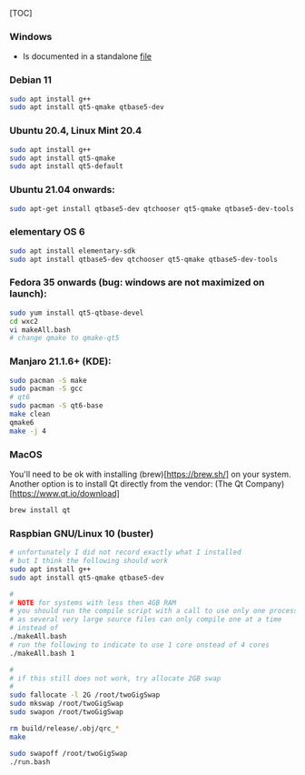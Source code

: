 [TOC]
### Windows
* Is documented in a standalone [file](https://gitlab.com/joshua.tee/wxqt/-/blob/main/README_WINDOWS.md)
### Debian 11
```bash
sudo apt install g++
sudo apt install qt5-qmake qtbase5-dev
```
### Ubuntu 20.4, Linux Mint 20.4
```bash
sudo apt install g++
sudo apt install qt5-qmake
sudo apt install qt5-default
```
### Ubuntu 21.04 onwards:
```bash
sudo apt-get install qtbase5-dev qtchooser qt5-qmake qtbase5-dev-tools
```
### elementary OS 6
```bash
sudo apt install elementary-sdk
sudo apt install qtbase5-dev qtchooser qt5-qmake qtbase5-dev-tools
```
### Fedora 35 onwards (bug: windows are not maximized on launch):
```bash
sudo yum install qt5-qtbase-devel
cd wxc2
vi makeAll.bash
# change qmake to qmake-qt5
```
### Manjaro 21.1.6+ (KDE):
```bash
sudo pacman -S make
sudo pacman -S gcc
# qt6
sudo pacman -S qt6-base
make clean
qmake6
make -j 4
```
### MacOS
You'll need to be ok with installing (brew)[https://brew.sh/] on your system.
Another option is to install Qt directly from the vendor: (The Qt Company)[https://www.qt.io/download]
```bash
brew install qt
```
### Raspbian GNU/Linux 10 (buster)
```bash
# unfortunately I did not record exactly what I installed
# but I think the following should work
sudo apt install g++
sudo apt install qt5-qmake qtbase5-dev

#
# NOTE for systems with less then 4GB RAM
# you should run the compile script with a call to use only one processing core
# as several very large source files can only compile one at a time
# instead of
./makeAll.bash
# run the following to indicate to use 1 core onstead of 4 cores
./makeAll.bash 1

#
# if this still does not work, try allocate 2GB swap
#
sudo fallocate -l 2G /root/twoGigSwap
sudo mkswap /root/twoGigSwap
sudo swapon /root/twoGigSwap

rm build/release/.obj/qrc_*
make

sudo swapoff /root/twoGigSwap
./run.bash

```

